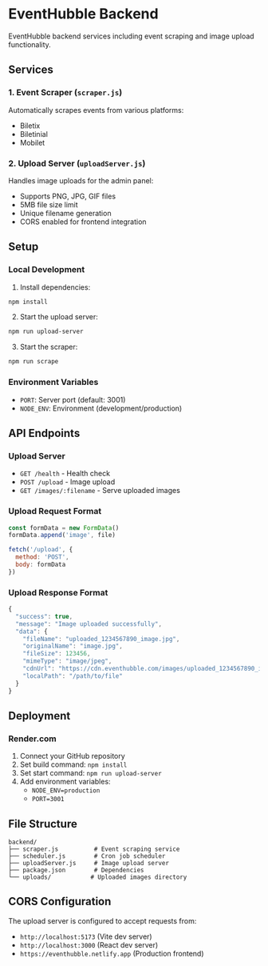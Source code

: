 # EventHubble Backend

EventHubble backend services including event scraping and image upload functionality.

## Services

### 1. Event Scraper (`scraper.js`)
Automatically scrapes events from various platforms:
- Biletix
- Biletinial
- Mobilet

### 2. Upload Server (`uploadServer.js`)
Handles image uploads for the admin panel:
- Supports PNG, JPG, GIF files
- 5MB file size limit
- Unique filename generation
- CORS enabled for frontend integration

## Setup

### Local Development

1. Install dependencies:
```bash
npm install
```

2. Start the upload server:
```bash
npm run upload-server
```

3. Start the scraper:
```bash
npm run scrape
```

### Environment Variables

- `PORT`: Server port (default: 3001)
- `NODE_ENV`: Environment (development/production)

## API Endpoints

### Upload Server

- `GET /health` - Health check
- `POST /upload` - Image upload
- `GET /images/:filename` - Serve uploaded images

### Upload Request Format

```javascript
const formData = new FormData()
formData.append('image', file)

fetch('/upload', {
  method: 'POST',
  body: formData
})
```

### Upload Response Format

```javascript
{
  "success": true,
  "message": "Image uploaded successfully",
  "data": {
    "fileName": "uploaded_1234567890_image.jpg",
    "originalName": "image.jpg",
    "fileSize": 123456,
    "mimeType": "image/jpeg",
    "cdnUrl": "https://cdn.eventhubble.com/images/uploaded_1234567890_image.jpg",
    "localPath": "/path/to/file"
  }
}
```

## Deployment

### Render.com

1. Connect your GitHub repository
2. Set build command: `npm install`
3. Set start command: `npm run upload-server`
4. Add environment variables:
   - `NODE_ENV=production`
   - `PORT=3001`

## File Structure

```
backend/
├── scraper.js          # Event scraping service
├── scheduler.js        # Cron job scheduler
├── uploadServer.js     # Image upload server
├── package.json        # Dependencies
└── uploads/           # Uploaded images directory
```

## CORS Configuration

The upload server is configured to accept requests from:
- `http://localhost:5173` (Vite dev server)
- `http://localhost:3000` (React dev server)
- `https://eventhubble.netlify.app` (Production frontend) 